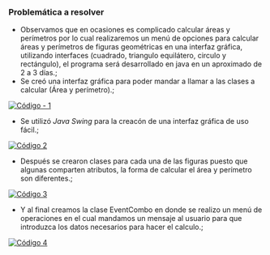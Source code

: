 ### Problemática a resolver

- Observamos que en ocasiones es complicado calcular áreas y perímetros por lo cual realizaremos un menú de opciones para calcular áreas y perímetros de figuras geométricas en una interfaz gráfica, utilizando interfaces (cuadrado, triangulo equilátero, circulo y rectángulo), el programa será desarrollado en java en un aproximado de 2 a 3 días.;
- Se creó una interfaz gráfica para poder mandar a llamar a las clases a calcular (Área y perímetro).;

[![Código - 1](https://i.ibb.co/ZLFThS9/Microsoft-Teams-image1.png "Código - 1")](https://i.ibb.co/ZLFThS9/Microsoft-Teams-image1.png "Código - 1")


- Se utilizó *Java Swing* para la creacón de una interfaz gráfica de uso fácil.;

[![Código 2](https://i.ibb.co/K2tW4Q8/Screenshot-2022-02-08-115421.png "Código 2")](https://i.ibb.co/K2tW4Q8/Screenshot-2022-02-08-115421.png "Código 2")


- Después se crearon clases para cada una de las figuras puesto que algunas comparten atributos, la forma de calcular el área y perímetro son diferentes.;

[![Código 3](https://i.ibb.co/rkQb7ds/Screenshot-2022-02-08-120617.png "Código 3")](https://i.ibb.co/rkQb7ds/Screenshot-2022-02-08-120617.png "Código 3")


- Y al final creamos la clase EventCombo en donde se realizo un menú de operaciones en el cual mandamos un mensaje al usuario para que introduzca los datos necesarios para hacer el calculo.;

[![Código 4](https://i.ibb.co/tMTbYH3/Screenshot-2022-02-08-121025.png "Código 4")](https://i.ibb.co/tMTbYH3/Screenshot-2022-02-08-121025.png "Código 4")
